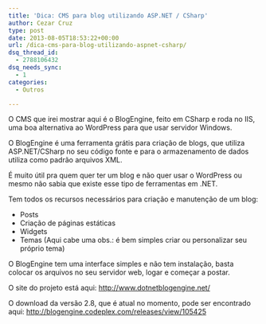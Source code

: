 ```yaml
---
title: 'Dica: CMS para blog utilizando ASP.NET / CSharp'
author: Cezar Cruz
type: post
date: 2013-08-05T18:53:22+00:00
url: /dica-cms-para-blog-utilizando-aspnet-csharp/
dsq_thread_id:
  - 2788106432
dsq_needs_sync:
  - 1
categories:
  - Outros

---
```

O CMS que irei mostrar aqui é o BlogEngine, feito em CSharp e roda no IIS, uma boa alternativa ao WordPress para que usar servidor Windows.

O BlogEngine é uma ferramenta grátis para criação de blogs, que utiliza ASP.NET/CSharp no seu código fonte e para o armazenamento de dados utiliza como padrão arquivos XML.
  
É muito útil pra quem quer ter um blog e não quer usar o WordPress ou mesmo não sabia que existe esse tipo de ferramentas em .NET.
  
Tem todos os recursos necessários para criação e manutenção de um blog:

  * Posts
  * Criação de páginas estáticas
  * Widgets
  * Temas (Aqui cabe uma obs.: é bem simples criar ou personalizar seu próprio tema)

O BlogEngine tem uma interface simples e não tem instalação, basta colocar os arquivos no seu servidor web, logar e começar a postar.

O site do projeto está aqui: <http://www.dotnetblogengine.net/>

O download da versão 2.8, que é atual no momento, pode ser encontrado aqui: <http://blogengine.codeplex.com/releases/view/105425>

&nbsp;
